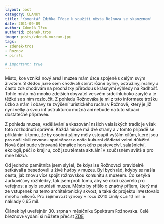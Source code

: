 ```yaml
---
layout: post
category: CLANKY
title: 'Komentář Zdeňka Třose k soužití města Rožnova se skanzenem' 
date: 2021-09-09
author: Zdeněk Třos
authorId: zdenek.tros
image: posts/zdenek-muzeum.jpg  
tags: 
- zdenek-tros
- Roznov
- pirati

# important: true
---
```

Místo, kde vzniká nový areál muzea mám úzce spojené s celým svým životem. S dědou jsme sem chodívali sbírat různé byliny, ostružiny, maliny a často zde chodívám na procházky přírodou s krásnými výhledy na Radhošť. Tohle místo má mnoho zdejších obyvatel ve svém srdci hluboko zaryté a je těžké se s ním rozloučit. Z pohledu Rožnováka je mi z této informace trošku úzko a mám i obavy ze zvýšení turistického ruchu v Rožnově, který je již nyní velký a svou infrastrukturou možná ani nebude na tuto situaci dostatečně připraven. 

Z pohledu muzea, vzdělávání a ukazování našich valašských tradic je však toto rozhodnutí správné. Každá mince má dvě strany a v tomto případě se přikláním k tomu, že by osobní zájmy měly ustoupit vyšším cílům, které jsou pro naši civilizovanou společnost a naše kulturní dědictví velmi důležité. Nová část bude věnovaná tématice horského pastevectví, salašnictví, ekologii, péči o krajinu, což jsou témata aktuální v současném světě a pro mne blízká.

Od jednoho pamětníka jsem slyšel, že kdysi se Rožnováci pravidelně setkávali a besedovali u živé hudby v muzeu. Byl bych rád, kdyby se našla cesta, jak znovu více spojit rožnovskou komunitu s muzeem. Co se týká Jurkovičovy rozhledny, tak jsem proti tomu, aby se okolí uzavřelo pro veřejnost a bylo součástí muzea. Město by přišlo o značný příjem, který má ze vstupenek na tento architektonický skvost, a také do projektu investovalo mnoho milionů. Pro zajímavost výnosy v roce 2019 činily cca 1,1 mil. a náklady 0,65 mil.


Článek byl uveřejněn 30. srpna v měsíčníku Spektrum Rožnovska. Celé březnové vydání si můžete přečíst [ZDE](https://www.spektrumroznovska.cz/wp-content/uploads/2021/09/08_srpen_spektrum_roznovska.pdf)



